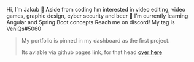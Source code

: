 Hi, I’m Jakub
 👀 Aside from coding I’m interested in video editing, video games, graphic design, cyber security and beer
 🌱 I’m currently learning Angular and Spring Boot concepts
Reach me on discord! My tag is VeniQs#5060

> My portfolio is pinned in my dashboard as the first project.
> 
> Its aviable via github pages link, for that head [over here](https://veniqs02.github.io/)
